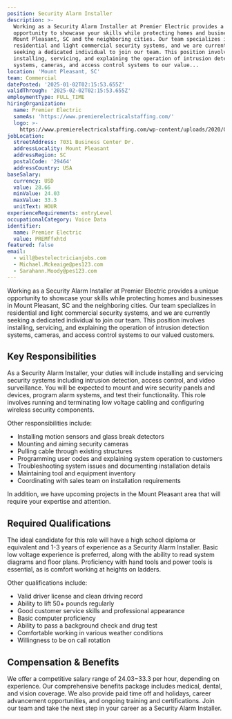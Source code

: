 ```yaml
---
position: Security Alarm Installer
description: >-
  Working as a Security Alarm Installer at Premier Electric provides a unique
  opportunity to showcase your skills while protecting homes and businesses in
  Mount Pleasant, SC and the neighboring cities. Our team specializes in
  residential and light commercial security systems, and we are currently
  seeking a dedicated individual to join our team. This position involves
  installing, servicing, and explaining the operation of intrusion detection
  systems, cameras, and access control systems to our value...
location: 'Mount Pleasant, SC'
team: Commercial
datePosted: '2025-01-02T02:15:53.655Z'
validThrough: '2025-02-02T02:15:53.655Z'
employmentType: FULL_TIME
hiringOrganization:
  name: Premier Electric
  sameAs: 'https://www.premierelectricalstaffing.com/'
  logo: >-
    https://www.premierelectricalstaffing.com/wp-content/uploads/2020/05/Premier-Electrical-Staffing-logo.png
jobLocation:
  streetAddress: 7031 Business Center Dr.
  addressLocality: Mount Pleasant
  addressRegion: SC
  postalCode: '29464'
  addressCountry: USA
baseSalary:
  currency: USD
  value: 28.66
  minValue: 24.03
  maxValue: 33.3
  unitText: HOUR
experienceRequirements: entryLevel
occupationalCategory: Voice Data
identifier:
  name: Premier Electric
  value: PREMffxhtd
featured: false
email:
  - will@bestelectricianjobs.com
  - Michael.Mckeaige@pes123.com
  - Sarahann.Moody@pes123.com
---
```




Working as a Security Alarm Installer at Premier Electric provides a unique opportunity to showcase your skills while protecting homes and businesses in Mount Pleasant, SC and the neighboring cities. Our team specializes in residential and light commercial security systems, and we are currently seeking a dedicated individual to join our team. This position involves installing, servicing, and explaining the operation of intrusion detection systems, cameras, and access control systems to our valued customers.

## Key Responsibilities
As a Security Alarm Installer, your duties will include installing and servicing security systems including intrusion detection, access control, and video surveillance. You will be expected to mount and wire security panels and devices, program alarm systems, and test their functionality. This role involves running and terminating low voltage cabling and configuring wireless security components. 

Other responsibilities include:
- Installing motion sensors and glass break detectors
- Mounting and aiming security cameras
- Pulling cable through existing structures
- Programming user codes and explaining system operation to customers
- Troubleshooting system issues and documenting installation details
- Maintaining tool and equipment inventory
- Coordinating with sales team on installation requirements

In addition, we have upcoming projects in the Mount Pleasant area that will require your expertise and attention. 

## Required Qualifications
The ideal candidate for this role will have a high school diploma or equivalent and 1-3 years of experience as a Security Alarm Installer. Basic low voltage experience is preferred, along with the ability to read system diagrams and floor plans. Proficiency with hand tools and power tools is essential, as is comfort working at heights on ladders. 

Other qualifications include:
- Valid driver license and clean driving record
- Ability to lift 50+ pounds regularly
- Good customer service skills and professional appearance
- Basic computer proficiency
- Ability to pass a background check and drug test
- Comfortable working in various weather conditions
- Willingness to be on call rotation

## Compensation & Benefits
We offer a competitive salary range of $24.03-$33.3 per hour, depending on experience. Our comprehensive benefits package includes medical, dental, and vision coverage. We also provide paid time off and holidays, career advancement opportunities, and ongoing training and certifications. Join our team and take the next step in your career as a Security Alarm Installer.
